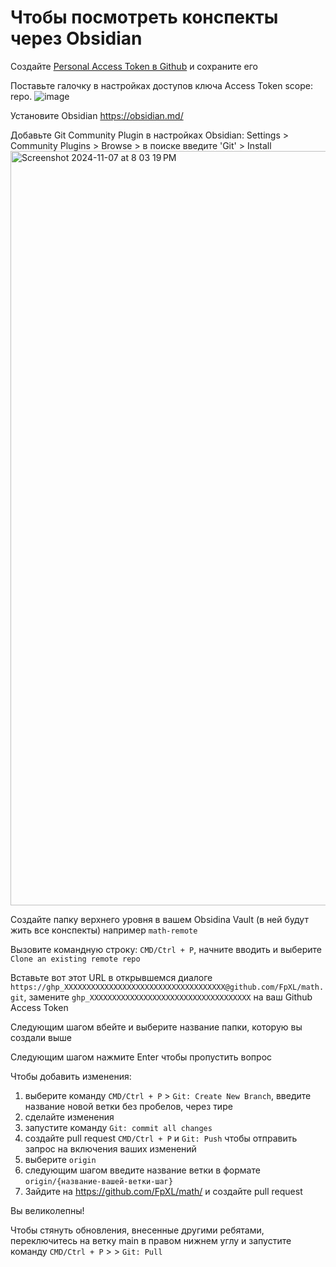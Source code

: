 # Чтобы посмотреть конспекты через Obsidian

Создайте [Personal Access Token в Github](https://docs.github.com/en/authentication/keeping-your-account-and-data-secure/managing-your-personal-access-tokens#creating-a-personal-access-token-classic) и сохраните его  

Поставьте галочку в настройках доступов ключа Access Token scope: repo. 
![image](https://github.com/user-attachments/assets/2d44d03a-b3b5-4992-87e7-883c7c186b2f)

Установите Obsidian https://obsidian.md/

Добавьте Git Community Plugin в настройках Obsidian: Settings > Community Plugins > Browse > в поиске введите 'Git' > Install
<img width="1207" alt="Screenshot 2024-11-07 at 8 03 19 PM" src="https://github.com/user-attachments/assets/9a094bd6-8161-4805-9a37-d496f6453e62">

Создайте папку верхнего уровня в вашем Obsidina Vault (в ней будут жить все конспекты) например `math-remote`

Вызовите командную строку: `CMD/Ctrl + P`, начните вводить и выберите `Clone an existing remote repo`

Вставьте вот этот URL в открывшемся диалоге 
`https://ghp_XXXXXXXXXXXXXXXXXXXXXXXXXXXXXXXXXXXX@github.com/FpXL/math.git`, замените `ghp_XXXXXXXXXXXXXXXXXXXXXXXXXXXXXXXXXXXX` на ваш Github Access Token 

Следующим шагом вбейте и выберите название папки, которую вы создали выше

Следующим шагом нажмите Enter чтобы пропустить вопрос

Чтобы добавить изменения:
1. выберите команду `CMD/Ctrl + P` > `Git: Create New Branch`, введите название новой ветки без пробелов, через тире
2. сделайте изменения
3. запустите команду  `Git: commit all changes`
4. создайте pull request `CMD/Ctrl + P` и `Git: Push` чтобы отправить запрос на включения ваших изменений
5. выберите `origin`
6. следующим шагом введите название ветки в формате `origin/{название-вашей-ветки-шаг}`
7. Зайдите на https://github.com/FpXL/math/ и создайте pull request

Вы великолепны! 

Чтобы стянуть обновления, внесенные другими ребятами, переключитесь на ветку main в правом нижнем углу и запустите команду `CMD/Ctrl + P` >  > `Git: Pull`


